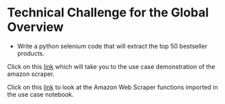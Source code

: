 # Technical Challenge for the Global Overview

* Write a python selenium code that will extract the top 50 bestseller products.

Click on this [link](https://github.com/Saadkhansolo/amazon_scraping_project/blob/master/Use%20Cases.ipynb) which will take you to the use case demonstration of the amazon scraper.

Click on this [link](https://github.com/Saadkhansolo/amazon_scraping_project/blob/master/amazon_scraper.py) to look at the Amazon Web Scraper functions imported in the use case notebook.
